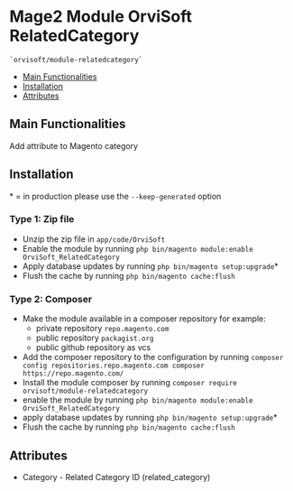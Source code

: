 # Mage2 Module OrviSoft RelatedCategory

    `orvisoft/module-relatedcategory`

 - [Main Functionalities](#header-main-functionalities)
 - [Installation](#header-installation)
 - [Attributes](#header-attributes)


## Main Functionalities
Add attribute to Magento category

## Installation
\* = in production please use the `--keep-generated` option

### Type 1: Zip file

 - Unzip the zip file in `app/code/OrviSoft`
 - Enable the module by running `php bin/magento module:enable OrviSoft_RelatedCategory`
 - Apply database updates by running `php bin/magento setup:upgrade`\*
 - Flush the cache by running `php bin/magento cache:flush`

### Type 2: Composer

 - Make the module available in a composer repository for example:
    - private repository `repo.magento.com`
    - public repository `packagist.org`
    - public github repository as vcs
 - Add the composer repository to the configuration by running `composer config repositories.repo.magento.com composer https://repo.magento.com/`
 - Install the module composer by running `composer require orvisoft/module-relatedcategory`
 - enable the module by running `php bin/magento module:enable OrviSoft_RelatedCategory`
 - apply database updates by running `php bin/magento setup:upgrade`\*
 - Flush the cache by running `php bin/magento cache:flush`

## Attributes

 - Category - Related Category ID (related_category)

